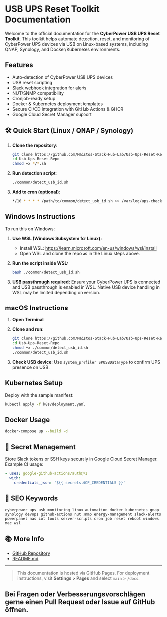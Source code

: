 # USB UPS Reset Toolkit Documentation

Welcome to the official documentation for the **CyberPower USB UPS Reset Toolkit**. This toolkit helps automate detection, reset, and monitoring of CyberPower UPS devices via USB on Linux-based systems, including QNAP, Synology, and Docker/Kubernetes environments.

##  Features
- Auto-detection of CyberPower USB UPS devices
- USB reset scripting
- Slack webhook integration for alerts
- NUT/SNMP compatibility
- Cronjob-ready setup
- Docker & Kubernetes deployment templates
- Secure CI/CD integration with GitHub Actions & GHCR
- Google Cloud Secret Manager support

## 🛠️ Quick Start (Linux / QNAP / Synology)
1. **Clone the repository**:
   ```bash
   git clone https://github.com/Maistos-Stack-Hub-Lab/Usb-Ups-Reset-Repo.git
   cd Usb-Ups-Reset-Repo
   chmod +x */*.sh
   ```

2. **Run detection script**:
   ```bash
   ./common/detect_usb_id.sh
   ```

3. **Add to cron (optional)**:
   ```bash
   */10 * * * * /path/to/common/detect_usb_id.sh >> /var/log/ups-check.log 2>&1
   ```

##  Windows Instructions
To run this on Windows:
1. **Use WSL (Windows Subsystem for Linux):**
   - Install WSL: https://learn.microsoft.com/en-us/windows/wsl/install
   - Open WSL and clone the repo as in the Linux steps above.

2. **Run the script inside WSL:**
   ```bash
   bash ./common/detect_usb_id.sh
   ```

3. **USB passthrough required:**
   Ensure your CyberPower UPS is connected and USB passthrough is enabled in WSL. Native USB device handling in WSL may be limited depending on version.

## macOS Instructions
1. **Open Terminal**
2. **Clone and run**:
   ```bash
   git clone https://github.com/Maistos-Stack-Hub-Lab/Usb-Ups-Reset-Repo.git
   cd Usb-Ups-Reset-Repo
   chmod +x ./common/detect_usb_id.sh
   ./common/detect_usb_id.sh
   ```

3. **Check USB device**:
   Use `system_profiler SPUSBDataType` to confirm UPS presence on USB.

## Kubernetes Setup
Deploy with the sample manifest:
```bash
kubectl apply -f k8s/deployment.yaml
```

## Docker Usage
```bash
docker-compose up --build -d
```

## 🔐 Secret Management
Store Slack tokens or SSH keys securely in Google Cloud Secret Manager. Example CI usage:
```yaml
- uses: google-github-actions/auth@v1
  with:
    credentials_json: '${{ secrets.GCP_CREDENTIALS }}'
```

## 🔎 SEO Keywords
```
cyberpower ups usb monitoring linux automation docker kubernetes qnap synology devops github-actions nut snmp energy-management slack-alerts powerpanel nas iot tools server-scripts cron job reset reboot windows mac wsl
```

## 📚 More Info
- [GitHub Repository](https://github.com/Maistos-Stack-Hub-Lab/Usb-Ups-Reset-Repo)
- [README.md](../README.md)

---

> This documentation is hosted via GitHub Pages.
> For deployment instructions, visit **Settings > Pages** and select `main` > `/docs`.

## Bei Fragen oder Verbesserungsvorschlägen gerne einen Pull Request oder Issue auf GitHub öffnen.
